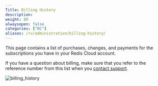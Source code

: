 ```yaml
---
Title: Billing History
description:
weight: 80
alwaysopen: false
categories: ["RC"]
aliases: /rv/administration/billing-history/
---
```

This page contains a list of purchases, changes, and payments for the subscriptions you have in your Redis Cloud account.

If you have a question about billing,
make sure that you refer to the reference number from this list when you [contact support](https://redislabs.com/company/support/).

![billing_history](/images/rc/billing_history.png)
